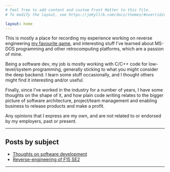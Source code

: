 ```yaml
---
# Feel free to add content and custom Front Matter to this file.
# To modify the layout, see https://jekyllrb.com/docs/themes/#overriding-theme-defaults

layout: home
---
```


This is mostly a place for recording my experience working on reverse engineering [my favourite game](https://en.wikipedia.org/wiki/F-15_Strike_Eagle_II), and interesting stuff I’ve learned about MS-DOS programming and other retrocomputing platforms, which are a passion of mine.

Being a software dev, my job is mostly working with C/C++ code for low-level/system programming, generally sticking to what you might consider the deep backend. I learn some stuff occasionally, and I thought others might find it interesting and/or useful.

Finally, since I’ve worked in the industry for a number of years, I have some thoughts on the shape of it, and how plain code writing relates to the bigger picture of software architecture, project/team management and enabling business to release products and make a profit.

Any opinions that I express are my own, and are not related to or endorsed by my employers, past or present.

---

## Posts by subject
<ul class="mycat-list">
<li><a class="mypost-link" href="/category/sw-eng">Thoughts on software development</a></li>
<li><a class="mypost-link" href="/category/f15-se2">Reverse-engineering of F15 SE2</a></li>
</ul>

---
